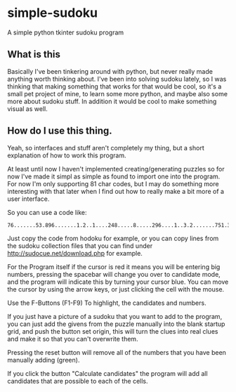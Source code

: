 # simple-sudoku
A simple python tkinter sudoku program

## What is this

Basically I've been tinkering around with python, but never really made anything worth thinking about. I've been into solving sudoku
lately, so I was thinking that making something that works for that would be cool, so it's a small pet project of mine, to learn some
more python, and maybe also some more about sudoku stuff. In addition it would be cool to make something visual as well.

## How do I use this thing.

Yeah, so interfaces and stuff aren't completely my thing, but a short explanation of how to work this program.

At least until now I haven't implemented creating/generating puzzles so for now I've made it simpl as simple as found to import one into
the program. For now I'm only supporting 81 char codes, but I may do something more interesting with that later when I find out how to 
really make a bit more of a user interface.

So you can use a code like:

    76.......53.896.......1.2..1....248.....8.....296....1..3.2.......751.36.......12
    
Just copy the code from hodoku for example, or you can copy lines from the sudoku collection files that you can find under
http://sudocue.net/download.php for example.

For the Program itself if the cursor is red it means you will be entering big numbers, pressing the spacebar will change you over to
candidate mode, and the program will indicate this by turning your cursor blue. You can move the cursor by using the arrow keys, or
just clicking the cell with the mouse.

Use the F-Buttons (F1-F9) To highlight, the candidates and numbers.

If you just have a picture of a sudoku that you want to add to the program, you can just add the givens from the puzzle manually
into the blank startup grid, and push the button set origin, this will turn the clues into real clues and make it so that you can't
overwrite them.

Pressing the reset button will remove all of the numbers that you have been manually adding (green).

If you click the button "Calculate candidates" the program will add all candidates that are possible to each of the cells.

